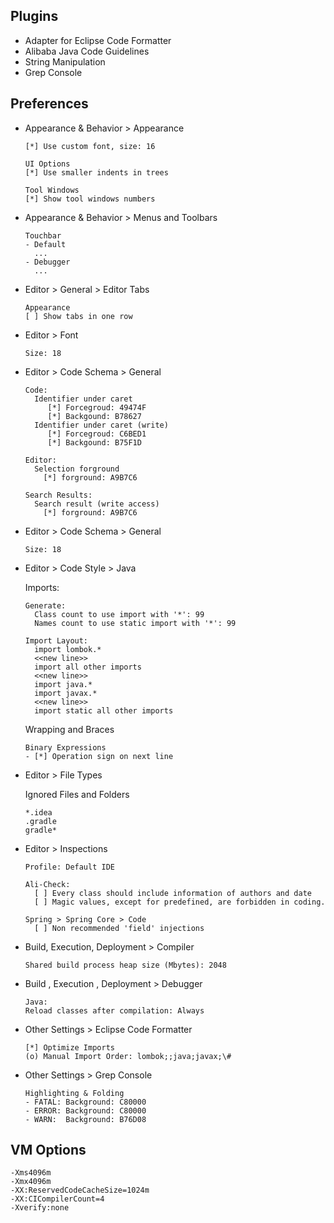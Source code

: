 ## Plugins

- Adapter for Eclipse Code Formatter
- Alibaba Java Code Guidelines
- String Manipulation
- Grep Console

## Preferences

- Appearance & Behavior > Appearance

  ```
  [*] Use custom font, size: 16

  UI Options
  [*] Use smaller indents in trees

  Tool Windows
  [*] Show tool windows numbers
  ```

- Appearance & Behavior > Menus and Toolbars

  ```
  Touchbar
  - Default
    ...
  - Debugger
    ...
  ```

- Editor > General > Editor Tabs

  ```
  Appearance
  [ ] Show tabs in one row
  ```

- Editor > Font

  ```
  Size: 18
  ```

- Editor > Code Schema > General

  ```
  Code:
    Identifier under caret
       [*] Forcegroud: 49474F
       [*] Backgound: B78627
    Identifier under caret (write)
       [*] Forcegroud: C6BED1
       [*] Backgound: B75F1D

  Editor:
    Selection forground
      [*] forground: A9B7C6

  Search Results:
    Search result (write access)
      [*] forground: A9B7C6
  ```

- Editor > Code Schema > General

  ```
  Size: 18
  ```

- Editor > Code Style > Java
  
  Imports:
  ```
  Generate:
    Class count to use import with '*': 99
    Names count to use static import with '*': 99
  
  Import Layout:
    import lombok.*
    <<new line>>
    import all other imports
    <<new line>>
    import java.*
    import javax.*
    <<new line>>
    import static all other imports
  ```

  Wrapping and Braces
  ```
  Binary Expressions
  - [*] Operation sign on next line
  ```

- Editor > File Types

  Ignored Files and Folders
  ```
  *.idea
  .gradle
  gradle*
  ```

- Editor > Inspections

  ```
  Profile: Default IDE
  
  Ali-Check:
    [ ] Every class should include information of authors and date
    [ ] Magic values, except for predefined, are forbidden in coding.
  
  Spring > Spring Core > Code
    [ ] Non recommended 'field' injections
  ```

- Build, Execution, Deployment > Compiler

  ```
  Shared build process heap size (Mbytes): 2048
  ```

- Build , Execution , Deployment > Debugger

  ```
  Java:
  Reload classes after compilation: Always
  ```

- Other Settings > Eclipse Code Formatter

  ```
  [*] Optimize Imports
  (o) Manual Import Order: lombok;;java;javax;\#
  ```

- Other Settings > Grep Console

  ```
  Highlighting & Folding
  - FATAL: Background: C80000
  - ERROR: Background: C80000
  - WARN:  Background: B76D08
  ```
  
## VM Options

```
-Xms4096m
-Xmx4096m
-XX:ReservedCodeCacheSize=1024m
-XX:CICompilerCount=4
-Xverify:none
```
